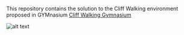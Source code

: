 This repository contains the solution to the Cliff Walking environment proposed in GYMnasium [Cliff Walking Gymnasium](https://gymnasium.farama.org/environments/toy_text/cliff_walking/)

![alt text](https://github.com/meskoj/Reinforcement-Learning/blob/main/CliffWalking/Cliffwalking.gif)
